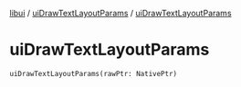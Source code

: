 [libui](../README.md) / [uiDrawTextLayoutParams](README.md) / [uiDrawTextLayoutParams](ui-draw-text-layout-params.md)

# uiDrawTextLayoutParams

`uiDrawTextLayoutParams(rawPtr: NativePtr)`
